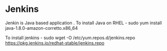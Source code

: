 # Jenkins
Jenkin is Java based application . 
To install Java on RHEL - 
sudo yum install java-1.8.0-amazon-corretto.x86_64

To install jenkins -
sudo wget -O /etc/yum.repos.d/jenkins.repo \
    https://pkg.jenkins.io/redhat-stable/jenkins.repo

    
